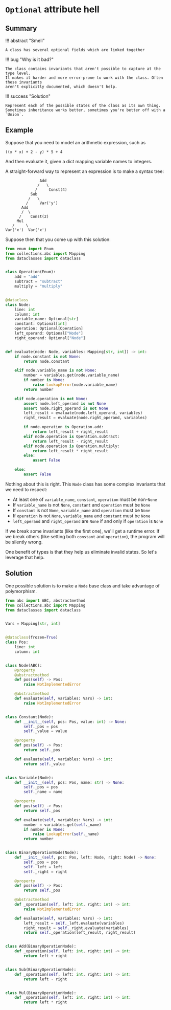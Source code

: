 # `Optional` attribute hell


## Summary

!!! abstract "Smell"

    A class has several optional fields which are linked together

!!! bug "Why is it bad?"

    The class contains invariants that aren't possible to capture at the type level.
    It makes it harder and more error-prone to work with the class. Often these invariants
    aren't explicitly documented, which doesn't help.

!!! success "Solution"

    Represent each of the possible states of the class as its own thing.
    Sometimes inheritance works better, sometimes you're better off with a `Union`.

## Example

Suppose that you need to model an arithmetic expression, such as
```
((x * x) + 2 - y) * 5 + 4
```
And then evaluate it, given a dict mapping variable names to integers.

A straight-forward way to represent an expression is to make a syntax tree:
```
               Add
              /   \
             /     Const(4)
           Sub
          /   \
         /     Var('y')
       Add
       /  \
      /    Const(2)
     Mul
   /     \
Var('x')  Var('x')
```

Suppose then that you come up with this solution:

```py
from enum import Enum
from collections.abc import Mapping
from dataclasses import dataclass


class Operation(Enum):
    add = "add"
    subtract = "subtract"
    multiply = "multiply"


@dataclass
class Node:
    line: int
    column: int
    variable_name: Optional[str]
    constant: Optional[int]
    operation: Optional[Operation]
    left_operand: Optional["Node"]
    right_operand: Optional["Node"]


def evaluate(node: Node, variables: Mapping[str, int]) -> int:
    if node.constant is not None:
        return node.constant

    elif node.variable_name is not None:
        number = variables.get(node.variable_name)
        if number is None:
            raise LookupError(node.variable_name)
        return number

    elif node.operation is not None:
        assert node.left_operand is not None
        assert node.right_operand is not None
        left_result = evaluate(node.left_operand, variables)
        right_result = evaluate(node.right_operand, variables)

        if node.operation is Operation.add:
            return left_result + right_result
        elif node.operation is Operation.subtract:
            return left_result - right_result
        elif node.operation is Operation.multiply:
            return left_result * right_result
        else:
            assert False

    else:
        assert False
```

Nothing about this is right. This `Node` class has some complex invariants that we need to respect:

- At least one of `variable_name`, `constant`, `operation` must be non-`None`
- If `variable_name` is not `None`, `constant` and `operation` must be `None`
- If `constant` is not `None`, `variable_name` and `operation` must be `None`
- If `operation` is not `None`, `variable_name` and `constant` must be `None`
- `left_operand` and `right_operand` are `None` if and only if `operation` is `None`

If we break some invariants (like the first one), we'll get a runtime error.
If we break others (like setting both `constant` and `operation`), the program will be silently wrong.

One benefit of types is that they help us eliminate invalid states. So let's leverage that help.

## Solution

One possible solution is to make a `Node` base class and take advantage of polymorphism.

```py
from abc import ABC, abstractmethod
from collections.abc import Mapping
from dataclasses import dataclass


Vars = Mapping[str, int]


@dataclass(frozen=True)
class Pos:
    line: int
    column: int


class Node(ABC):
    @property
    @abstractmethod
    def pos(self) -> Pos:
        raise NotImplementedError

    @abstractmethod
    def evaluate(self, variables: Vars) -> int:
        raise NotImplementedError


class Constant(Node):
    def __init__(self, pos: Pos, value: int) -> None:
        self._pos = pos
        self._value = value

    @property
    def pos(self) -> Pos:
        return self._pos

    def evaluate(self, variables: Vars) -> int:
        return self._value


class Variable(Node):
    def __init__(self, pos: Pos, name: str) -> None:
        self._pos = pos
        self._name = name

    @property
    def pos(self) -> Pos:
        return self._pos

    def evaluate(self, variables: Vars) -> int:
        number = variables.get(self._name)
        if number is None:
            raise LookupError(self._name)
        return number


class BinaryOperationNode(Node):
    def __init__(self, pos: Pos, left: Node, right: Node) -> None:
        self._pos = pos
        self._left = left
        self._right = right

    @property
    def pos(self) -> Pos:
        return self._pos

    @abstractmethod
    def _operation(self, left: int, right: int) -> int:
        raise NotImplementedError

    def evaluate(self, variables: Vars) -> int:
        left_result = self._left.evaluate(variables)
        right_result = self._right.evaluate(variables)
        return self._operation(left_result, right_result)


class Add(BinaryOperationNode):
    def _operation(self, left: int, right: int) -> int:
        return left + right


class Sub(BinaryOperationNode):
    def _operation(self, left: int, right: int) -> int:
        return left - right


class Mul(BinaryOperationNode):
    def _operation(self, left: int, right: int) -> int:
        return left * right
```
